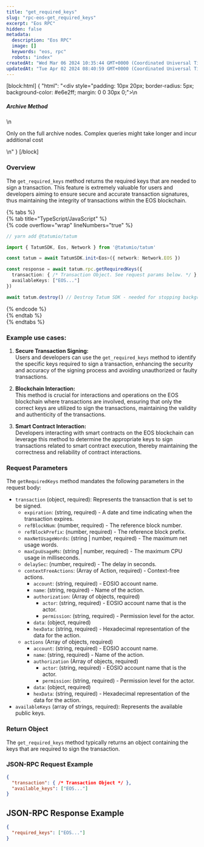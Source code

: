 ```yaml
---
title: "get_required_keys"
slug: "rpc-eos-get_required_keys"
excerpt: "Eos RPC"
hidden: false
metadata: 
  description: "Eos RPC"
  image: []
  keywords: "eos, rpc"
  robots: "index"
createdAt: "Wed Mar 06 2024 10:35:44 GMT+0000 (Coordinated Universal Time)"
updatedAt: "Tue Apr 02 2024 08:40:59 GMT+0000 (Coordinated Universal Time)"
---
```

[block:html]
{
  "html": "<div style=\"padding: 10px 20px; border-radius: 5px; background-color: #e6e2ff; margin: 0 0 30px 0;\">\n  <h5>Archive Method</h5>\n  <p>Only on the full archive nodes. Complex queries might take longer and incur additional cost</p>\n</div>"
}
[/block]


### Overview

The `get_required_keys` method returns the required keys that are needed to sign a transaction. This feature is extremely valuable for users and developers aiming to ensure secure and accurate transaction signatures, thus maintaining the integrity of transactions within the EOS blockchain.

{% tabs %}  
{% tab title="TypeScript/JavaScript" %}  
{% code overflow="wrap" lineNumbers="true" %}

```typescript
// yarn add @tatumio/tatum

import { TatumSDK, Eos, Network } from '@tatumio/tatum'

const tatum = await TatumSDK.init<Eos>({ network: Network.EOS })

const response = await tatum.rpc.getRequiredKeys({
  transaction: { /* Transaction Object. See request params below. */ },
  availableKeys: ["EOS..."]
})

await tatum.destroy() // Destroy Tatum SDK - needed for stopping background jobs
```

{% endcode %}  
{% endtab %}  
{% endtabs %}

### Example use cases:

1. **Secure Transaction Signing:**  
   Users and developers can use the `get_required_keys` method to identify the specific keys required to sign a transaction, enhancing the security and accuracy of the signing process and avoiding unauthorized or faulty transactions.

2. **Blockchain Interaction:**  
   This method is crucial for interactions and operations on the EOS blockchain where transactions are involved, ensuring that only the correct keys are utilized to sign the transactions, maintaining the validity and authenticity of the transactions.

3. **Smart Contract Interaction:**  
   Developers interacting with smart contracts on the EOS blockchain can leverage this method to determine the appropriate keys to sign transactions related to smart contract execution, thereby maintaining the correctness and reliability of contract interactions.

### Request Parameters

The `getRequiredKeys` method mandates the following parameters in the request body:

- `transaction` (object, required): Represents the transaction that is set to be signed. 
  - `expiration`: (string, required) - A date and time indicating when the transaction expires.
  - `refBlockNum`: (number, required) - The reference block number.
  - `refBlockPrefix`: (number, required) - The reference block prefix.
  - `maxNetUsageWords`: (string | number, required) - The maximum net usage words.
  - `maxCpuUsageMs`: (string | number, required) - The maximum CPU usage in milliseconds.
  - `delaySec`: (number, required) - The delay in seconds.
  - `contextFreeActions`: (Array of Action, required) - Context-free actions.
    - `account`: (string, required) - EOSIO account name.
    - `name`: (string, required) - Name of the action.
    - `authorization`: (Array of objects, required)
      - `actor`: (string, required) - EOSIO account name that is the actor.
      - `permission`: (string, required) - Permission level for the actor.
    - `data`: (object, required)
    - `hexData`: (string, required) - Hexadecimal representation of the data for the action.
  - `actions` (Array of objects, required)
    - `account`: (string, required) - EOSIO account name.
    - `name`: (string, required) - Name of the action.
    - `authorization` (Array of objects, required)
      - `actor`: (string, required) - EOSIO account name that is the actor.
      - `permission`: (string, required) - Permission level for the actor.
    - `data`: (object, required)
    - `hexData`: (string, required) - Hexadecimal representation of the data for the action.
- `availableKeys` (array of strings, required): Represents the available public keys.

### Return Object

The `get_required_keys` method typically returns an object containing the keys that are required to sign the transaction.

### JSON-RPC Request Example

```json
{
  "transaction": { /* Transaction Object */ },
  "available_keys": ["EOS..."]
}
```

## JSON-RPC Response Example

```json
{
  "required_keys": ["EOS..."]
}
```
